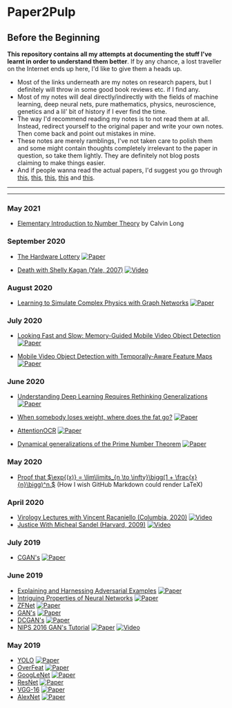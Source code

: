 # Paper2Pulp

## Before the Beginning

**This repository contains all my attempts at documenting the stuff I've learnt in order to understand them better**. If by any chance, a lost traveller on the Internet ends up here, I'd like to give them a heads up.

- Most of the links underneath are my notes on research papers, but I definitely will throw in some good book reviews etc. if I find any.
- Most of my notes will deal directly/indirectly with the fields of machine learning, deep neural nets, pure mathematics, physics, neuroscience, genetics and a lil' bit of history if I ever find the time.
- The way I'd recommend reading my notes is to not read them at all. Instead, redirect yourself to the original paper and write your own notes. Then come back and point out mistakes in mine.
- These notes are merely ramblings, I've not taken care to polish them and some might contain thoughts completely irrelevant to the paper in question, so take them lightly. They are definitely not blog posts claiming to make things easier.
- And if people wanna read the actual papers, I'd suggest you go through [this](http://organizationsandmarkets.com/2010/08/31/how-to-read-an-academic-article/), [this](https://www.cc.gatech.edu/~akmassey/posts/2012-02-15-advice-on-reading-academic-papers.html), [this](http://violentmetaphors.com/2013/08/25/how-to-read-and-understand-a-scientific-paper-2/), [this](http://michaelrbernste.in/2014/10/21/should-i-read-papers.html) and [this](https://www.youtube.com/watch?v=8eRx5Wo3xYA).

---

---

### May 2021

- [Elementary Introduction to Number Theory](https://github.com/kyscg/Paper2Pulp/blob/master/notes/longnumbertheory.pdf) by Calvin Long

### September 2020

- [The Hardware Lottery](https://github.com/kyscg/Paper2Pulp/blob/master/notes/hardwareLottery.md) [![Paper](http://img.shields.io/badge/arXiv-2009.06489-B3181B.svg)](https://arxiv.org/abs/2009.06489)

- [Death with Shelly Kagan (Yale, 2007)](https://github.com/kyscg/Paper2Pulp/blob/master/notes/DeathShellyKagan.md) [![Video](http://img.shields.io/badge/Playlist-YouTube-ff0000.svg)](https://www.youtube.com/playlist?list=PLEA18FAF1AD9047B0)

### August 2020

- [Learning to Simulate Complex Physics with Graph Networks](https://github.com/kyscg/Paper2Pulp/blob/master/notes/phySim.md) [![Paper](http://img.shields.io/badge/arXiv-2002.09405-B3181B.svg)](https://arxiv.org/abs/2002.09405)

### July 2020

- [Looking Fast and Slow: Memory-Guided Mobile Video Object Detection](https://github.com/kyscg/Paper2Pulp/blob/master/notes/FastSlow.md) [![Paper](http://img.shields.io/badge/arXiv-1903.10172-B3181B.svg)](https://arxiv.org/abs/1903.10172)

- [Mobile Video Object Detection with Temporally-Aware Feature Maps](https://github.com/kyscg/Paper2Pulp/blob/master/notes/mVOD.md) [![Paper](http://img.shields.io/badge/arXiv-1711.06368-B3181B.svg)](https://arxiv.org/abs/1711.06368)

### June 2020

- [Understanding Deep Learning Requires Rethinking Generalizations](https://github.com/kyscg/Paper2Pulp/blob/master/notes/rethinkGeneralizations.md) [![Paper](http://img.shields.io/badge/arXiv-1611.03530-B3181B.svg)](https://arxiv.org/abs/1611.03530)

- [When somebody loses weight, where does the fat go?](https://github.com/kyscg/Paper2Pulp/blob/master/notes/weightLoss.md) [![Paper](http://img.shields.io/badge/BMJ-2014;349:g7257-2A6EBB.svg)](https://www.bmj.com/content/349/bmj.g7257)

- [AttentionOCR](https://github.com/kyscg/Paper2Pulp/blob/master/notes/attentionOCR.md) [![Paper](http://img.shields.io/badge/arXiv-1704.03549-B3181B.svg)](https://arxiv.org/abs/1704.03549)

- [Dynamical generalizations of the Prime Number Theorem](https://github.com/kyscg/Paper2Pulp/blob/master/notes/PrimeNumberTheorem.pdf) [![Paper](http://img.shields.io/badge/arXiv-2002.03498-B3181B.svg)](https://arxiv.org/abs/2002.03498)

### May 2020

- [Proof that $\exp{(x)} = \lim\limits_{n \to \infty}\bigg(1 + \frac{x}{n}\bigg)^n.$](https://github.com/kyscg/Paper2Pulp/blob/master/notes/expProof.pdf) (How I wish GitHub Markdown could render LaTeX)

### April 2020

- [Virology Lectures with Vincent Racaniello (Columbia, 2020)](https://github.com/kyscg/Paper2Pulp/blob/master/notes/Virology%20with%20Vincent%20Racaniello.md) [![Video](http://img.shields.io/badge/Playlist-YouTube-ff0000.svg)](https://www.youtube.com/playlist?list=PLGhmZX2NKiNldpyRUBBEzNoWL0Cso1jip)
- [Justice With Micheal Sandel (Harvard, 2009)](https://github.com/kyscg/Paper2Pulp/blob/master/notes/Justice%20with%20Micheal%20Sandel.md) [![Video](http://img.shields.io/badge/Playlist-YouTube-ff0000.svg)](https://www.youtube.com/playlist?list=PL30C13C91CFFEFEA6)

### July 2019

- [CGAN's](https://github.com/kyscg/Paper2Pulp/blob/master/notes/CGANs.md) [![Paper](http://img.shields.io/badge/arXiv-1411.1784-B3181B.svg)](https://arxiv.org/abs/1411.1784)

### June 2019

- [Explaining and Harnessing Adversarial Examples](https://github.com/kyscg/Paper2Pulp/blob/master/notes/Explaining%20and%20Harnessing%20Adversarial%20Examples.md) [![Paper](http://img.shields.io/badge/arXiv-1412.6572-B3181B.svg)](https://arxiv.org/abs/1412.6572)
- [Intriguing Properties of Neural Networks](https://github.com/kyscg/Paper2Pulp/blob/master/notes/Intriguing%20Properties%20of%20Neural%20Networks.md) [![Paper](http://img.shields.io/badge/arXiv-1312.6199-B3181B.svg)](https://arxiv.org/abs/1312.6199)
- [ZFNet](https://github.com/kyscg/Paper2Pulp/blob/master/notes/ZFNet.md) [![Paper](http://img.shields.io/badge/arXiv-1311.2901-B3181B.svg)](https://arxiv.org/abs/1311.2901)
- [GAN's](https://github.com/kyscg/Paper2Pulp/blob/master/notes/Generative%20Adversarial%20Networks.md) [![Paper](http://img.shields.io/badge/arXiv-1406.2661-B3181B.svg)](https://arxiv.org/abs/1406.2661)
- [DCGAN's](https://github.com/kyscg/Paper2Pulp/blob/master/notes/DCGANs.md) [![Paper](http://img.shields.io/badge/arXiv-1511.06434-B3181B.svg)](https://arxiv.org/abs/1511.06434)
- [NIPS 2016 GAN's Tutorial](https://github.com/kyscg/Paper2Pulp/blob/master/notes/NIPS%202016%20GANs%20Tutorial.md) [![Paper](http://img.shields.io/badge/arXiv-1701.00160-B3181B.svg)](https://arxiv.org/abs/1701.00160) [![Video](http://img.shields.io/badge/Video-YouTube-ff0000.svg)](https://www.youtube.com/watch?v=HGYYEUSm-0Q)

### May 2019

- [YOLO](https://github.com/kyscg/Paper2Pulp/blob/master/notes/YOLO.md) [![Paper](http://img.shields.io/badge/arXiv-1506.02640-B3181B.svg)](https://arxiv.org/abs/1506.02640)
- [OverFeat](https://github.com/kyscg/Paper2Pulp/blob/master/notes/OverFeat.md) [![Paper](http://img.shields.io/badge/arXiv-1312.6229-B3181B.svg)](https://arxiv.org/abs/1312.6229)
- [GoogLeNet](https://github.com/kyscg/Paper2Pulp/blob/master/notes/GoogLeNet.md) [![Paper](http://img.shields.io/badge/arXiv-1409.4842-B3181B.svg)](https://arxiv.org/abs/1409.4842)
- [ResNet](https://github.com/kyscg/Paper2Pulp/blob/master/notes/ResNet.md) [![Paper](http://img.shields.io/badge/arXiv-1512.03385-B3181B.svg)](https://arxiv.org/abs/1512.03385)
- [VGG-16](https://github.com/kyscg/Paper2Pulp/blob/master/notes/VGG16.md) [![Paper](http://img.shields.io/badge/arXiv-1409.1556-B3181B.svg)](https://arxiv.org/abs/1409.1556)
- [AlexNet](https://github.com/kyscg/Paper2Pulp/blob/master/notes/AlexNet.md) [![Paper](http://img.shields.io/badge/NeurIPS-4824-357EBD.svg)](https://papers.nips.cc/paper/4824-imagenet-classification-with-deep-convolutional-neural-networks)
